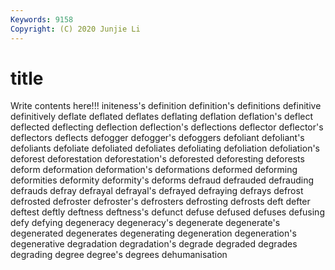 ```yaml
---
Keywords: 9158
Copyright: (C) 2020 Junjie Li
---
```


# title

Write contents here!!!
initeness's 
definition 
definition's 
definitions 
definitive 
definitively 
deflate 
deflated
deflates 
deflating 
deflation 
deflation's 
deflect 
deflected 
deflecting 
deflection 
deflection's 
deflections
deflector 
deflector's 
deflectors 
deflects 
defogger 
defogger's 
defoggers 
defoliant 
defoliant's 
defoliants
defoliate 
defoliated 
defoliates 
defoliating 
defoliation 
defoliation's 
deforest 
deforestation 
deforestation's 
deforested
deforesting 
deforests 
deform 
deformation 
deformation's 
deformations 
deformed 
deforming 
deformities 
deformity
deformity's 
deforms 
defraud 
defrauded 
defrauding 
defrauds 
defray 
defrayal 
defrayal's 
defrayed
defraying 
defrays 
defrost 
defrosted 
defroster 
defroster's 
defrosters 
defrosting 
defrosts 
deft
defter 
deftest 
deftly 
deftness 
deftness's 
defunct 
defuse 
defused 
defuses 
defusing
defy 
defying 
degeneracy 
degeneracy's 
degenerate 
degenerate's 
degenerated 
degenerates 
degenerating 
degeneration
degeneration's 
degenerative 
degradation 
degradation's 
degrade 
degraded 
degrades 
degrading 
degree 
degree's
degrees 
dehumanisation 
